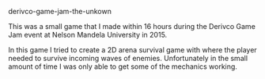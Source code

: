derivco-game-jam-the-unkown

This was a small game that I made within 16 hours during the Derivco Game Jam event at Nelson Mandela University in 2015. 

In this game I tried to create a 2D arena survival game with where the player needed to survive incoming waves of enemies. 
Unfortunately in the small amount of time I was only able to get some of the mechanics working. 
